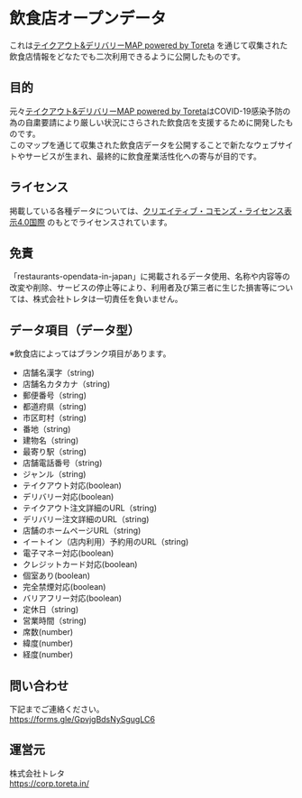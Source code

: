 # 飲食店オープンデータ

これは[テイクアウト&デリバリーMAP powered by Toreta](https://takeout-delivery-map.toreta.in/) を通じて収集された飲食店情報をどなたでも二次利用できるように公開したものです。

## 目的

元々[テイクアウト&デリバリーMAP powered by Toreta](https://takeout-delivery-map.toreta.in/)はCOVID-19感染予防の為の自粛要請により厳しい状況にさらされた飲食店を支援するために開発したものです。<br>
このマップを通じて収集された飲食店データを公開することで新たなウェブサイトやサービスが生まれ、最終的に飲食産業活性化への寄与が目的です。

## ライセンス

掲載している各種データについては、[クリエイティブ・コモンズ・ライセンス表示4.0国際](クリエイティブ・コモンズ・ライセンス表示4.0国際) のもとでライセンスされています。

## 免責

「restaurants-opendata-in-japan」に掲載されるデータ使用、名称や内容等の改変や削除、サービスの停止等により、利用者及び第三者に生じた損害等については、株式会社トレタは一切責任を負いません。

## データ項目（データ型）
※飲食店によってはブランク項目があります。
- 店舗名漢字（string)
- 店舗名カタカナ（string)
- 郵便番号（string)
- 都道府県（string)
- 市区町村（string)
- 番地（string)
- 建物名（string)
- 最寄り駅（string)
- 店舗電話番号（string)
- ジャンル（string)
- テイクアウト対応(boolean)
- デリバリー対応(boolean)
- テイクアウト注文詳細のURL（string)
- デリバリー注文詳細のURL（string)
- 店舗のホームページURL（string)
- イートイン（店内利用）予約用のURL（string)
- 電子マネー対応(boolean)
- クレジットカード対応(boolean)
- 個室あり(boolean)
- 完全禁煙対応(boolean)
- バリアフリー対応(boolean)
- 定休日（string)
- 営業時間（string)
- 席数(number)
- 緯度(number)
- 経度(number)

## 問い合わせ

下記までご連絡ください。<br>
https://forms.gle/GpvjgBdsNySgugLC6

## 運営元

株式会社トレタ<br>
https://corp.toreta.in/
